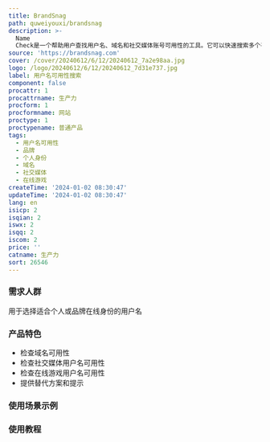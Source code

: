 ```yaml
---
title: BrandSnag
path: quweiyouxi/brandsnag
description: >-
  Name
  Check是一个帮助用户查找用户名、域名和社交媒体账号可用性的工具。它可以快速搜索多个平台，提供创意的替代方案，并提供有关如何选择最佳用户名的提示和技巧。
source: 'https://brandsnag.com'
cover: /cover/20240612/6/12/20240612_7a2e98aa.jpg
logo: /logo/20240612/6/12/20240612_7d31e737.jpg
label: 用户名可用性搜索
component: false
procattr: 1
procattrname: 生产力
procform: 1
procformname: 网站
proctype: 1
proctypename: 普通产品
tags:
  - 用户名可用性
  - 品牌
  - 个人身份
  - 域名
  - 社交媒体
  - 在线游戏
createTime: '2024-01-02 08:30:47'
updateTime: '2024-01-02 08:30:47'
lang: en
isicp: 2
isqian: 2
iswx: 2
isqq: 2
iscom: 2
price: ''
catname: 生产力
sort: 26546
---
```




### 需求人群
用于选择适合个人或品牌在线身份的用户名

### 产品特色
- 检查域名可用性
- 检查社交媒体用户名可用性
- 检查在线游戏用户名可用性
- 提供替代方案和提示

### 使用场景示例


### 使用教程


  

